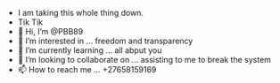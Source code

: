 - I am taking this whole thing down.
- Tik Tik
- 👋 Hi, I’m @PBB89
- 👀 I’m interested in ... freedom and transparency
- 🌱 I’m currently learning ... all abput you
- 💞️ I’m looking to collaborate on ... assisting to me to break the system
- 📫 How to reach me ... +27658159169

<!---
PBB89/PBB89 is a ✨ special ✨ repository because its `README.md` (this file) appears on your GitHub profile.
You can click the Preview link to take a look at your changes.
--->
